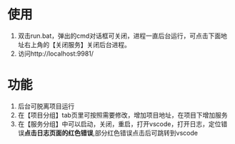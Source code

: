 # 使用
1. 双击run.bat，弹出的cmd对话框可关闭，进程一直后台运行，可点击下面地址右上角的【关闭服务】关闭后台进程。
2. 访问http://localhost:9981/

# 功能
1. 后台可脱离项目运行
2. 在【项目分组】tab页里可按照需要修改，增加项目地址，在项目下增加服务
3. 在【服务分组】中可以启动，关闭，重启，打开vscode，打开日志，定位错误**点击日志页面的红色错误**,部分红色错误点击后可跳转到vscode
